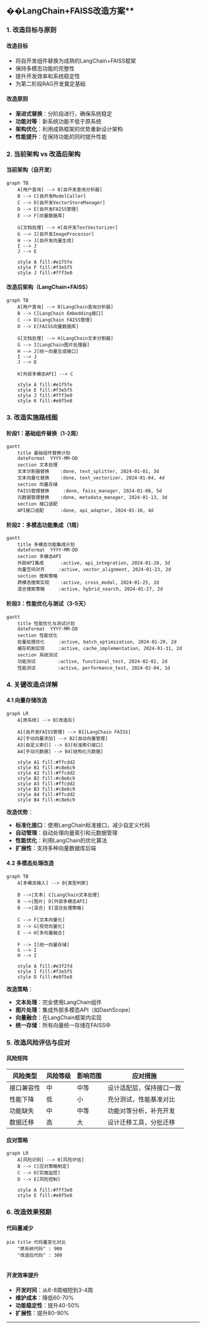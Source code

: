 

## ��LangChain+FAISS改造方案**

### **1. 改造目标与原则**

#### **改造目标**
- 将自开发组件替换为成熟的LangChain+FAISS框架
- 保持多模态功能的完整性
- 提升开发效率和系统稳定性
- 为第二阶段RAG开发奠定基础

#### **改造原则**
- **渐进式替换**：分阶段进行，确保系统稳定
- **功能对等**：新系统功能不低于原系统
- **架构优化**：利用成熟框架的优势重新设计架构
- **性能提升**：在保持功能的同时提升性能

### **2. 当前架构 vs 改造后架构**

#### **当前架构（自开发）**
```mermaid
graph TB
    A[用户查询] --> B[自开发查询分析器]
    B --> C[自开发ModelCaller]
    C --> D[自开发VectorStoreManager]
    D --> E[自开发FAISS管理]
    E --> F[向量数据库]
    
    G[文档处理] --> H[自开发TextVectorizer]
    G --> I[自开发ImageProcessor]
    H --> J[自开发向量生成]
    I --> J
    J --> E
    
    style A fill:#e1f5fe
    style F fill:#f3e5f5
    style J fill:#fff3e0
```

#### **改造后架构（LangChain+FAISS）**
```mermaid
graph TB
    A[用户查询] --> B[LangChain查询分析器]
    B --> C[LangChain Embedding接口]
    C --> D[LangChain FAISS管理]
    D --> E[FAISS向量数据库]
    
    G[文档处理] --> H[LangChain文本分割器]
    G --> I[LangChain图片处理器]
    H --> J[统一向量生成接口]
    I --> J
    J --> D
    
    K[外部多模态API] --> C
    
    style A fill:#e1f5fe
    style E fill:#f3e5f5
    style J fill:#fff3e0
    style K fill:#e8f5e8
```

### **3. 改造实施路线图**

#### **阶段1：基础组件替换（1-2周）**
```mermaid
gantt
    title 基础组件替换计划
    dateFormat  YYYY-MM-DD
    section 文本处理
    文本分割器替换    :done, text_splitter, 2024-01-01, 3d
    文本向量化替换    :done, text_vectorizer, 2024-01-04, 4d
    section 向量存储
    FAISS管理替换     :done, faiss_manager, 2024-01-08, 5d
    元数据管理替换    :done, metadata_manager, 2024-01-13, 3d
    section 接口适配
    API接口适配      :done, api_adapter, 2024-01-16, 4d
```

#### **阶段2：多模态功能集成（1周）**
```mermaid
gantt
    title 多模态功能集成计划
    dateFormat  YYYY-MM-DD
    section 多模态API
    外部API集成      :active, api_integration, 2024-01-20, 3d
    向量空间对齐     :active, vector_alignment, 2024-01-23, 2d
    section 搜索策略
    跨模态搜索实现    :active, cross_modal, 2024-01-25, 2d
    混合搜索策略     :active, hybrid_search, 2024-01-27, 2d
```

#### **阶段3：性能优化与测试（3-5天）**
```mermaid
gantt
    title 性能优化与测试计划
    dateFormat  YYYY-MM-DD
    section 性能优化
    批量处理优化     :active, batch_optimization, 2024-01-29, 2d
    缓存机制实现     :active, cache_implementation, 2024-01-31, 2d
    section 系统测试
    功能测试        :active, functional_test, 2024-02-02, 2d
    性能测试        :active, performance_test, 2024-02-04, 1d
```

### **4. 关键改造点详解**

#### **4.1 向量存储改造**
```mermaid
graph LR
    A[原系统] --> B[改造后]
    
    A1[自开发FAISS管理] --> B1[LangChain FAISS]
    A2[手动向量添加] --> B2[自动向量管理]
    A3[自定义索引] --> B3[标准索引接口]
    A4[手动元数据] --> B4[结构化元数据]
    
    style A1 fill:#ffcdd2
    style B1 fill:#c8e6c9
    style A2 fill:#ffcdd2
    style B2 fill:#c8e6c9
    style A3 fill:#ffcdd2
    style B3 fill:#c8e6c9
    style A4 fill:#ffcdd2
    style B4 fill:#c8e6c9
```

**改造优势**：
- **标准化接口**：使用LangChain标准接口，减少自定义代码
- **自动管理**：自动处理向量索引和元数据管理
- **性能优化**：利用LangChain的优化算法
- **扩展性**：支持多种向量数据库后端

#### **4.2 多模态处理改造**
```mermaid
graph TB
    A[多模态输入] --> B{类型判断}
    
    B -->|文本| C[LangChain文本处理]
    B -->|图片| D[外部多模态API]
    B -->|混合| E[混合处理策略]
    
    C --> F[文本向量化]
    D --> G[视觉向量化]
    E --> H[多向量融合]
    
    F --> I[统一向量存储]
    G --> I
    H --> I
    
    style A fill:#e3f2fd
    style I fill:#f3e5f5
    style D fill:#e8f5e8
```

**改造策略**：
- **文本处理**：完全使用LangChain组件
- **图片处理**：集成外部多模态API（如DashScope）
- **向量融合**：在LangChain框架内实现
- **统一存储**：所有向量统一存储在FAISS中

### **5. 改造风险评估与应对**

#### **风险矩阵**
| 风险类型   | 风险等级 | 影响范围 | 应对措施                 |
| ---------- | -------- | -------- | ------------------------ |
| 接口兼容性 | 中       | 中等     | 设计适配层，保持接口一致 |
| 性能下降   | 低       | 小       | 充分测试，性能基准对比   |
| 功能缺失   | 中       | 中等     | 功能对等分析，补充开发   |
| 数据迁移   | 高       | 大       | 设计迁移工具，分批迁移   |

#### **应对策略**
```mermaid
graph LR
    A[风险识别] --> B[风险评估]
    B --> C[应对策略制定]
    C --> D[实施监控]
    D --> E[风险控制]
    
    style A fill:#fff3e0
    style E fill:#e8f5e8
```

### **6. 改造效果预期**

#### **代码量减少**
```mermaid
pie title 代码量变化对比
    "原系统代码" : 900
    "改造后代码" : 300
  
```

#### **开发效率提升**
- **开发时间**：从6-8周缩短到3-4周
- **维护成本**：降低60-70%
- **功能稳定性**：提升40-50%
- **扩展性**：提升80-90%

---

## 
